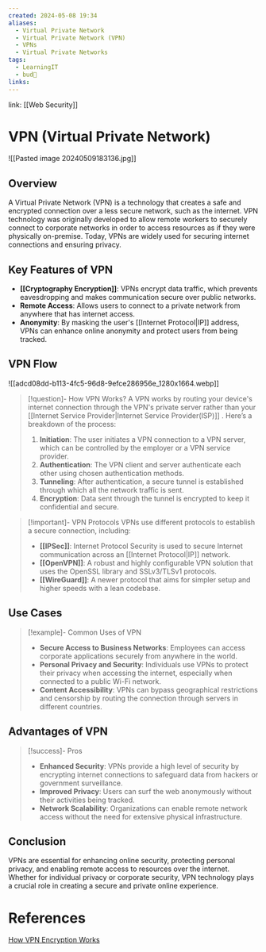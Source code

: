 ```yaml
---
created: 2024-05-08 19:34
aliases:
  - Virtual Private Network
  - Virtual Private Network (VPN)
  - VPNs
  - Virtual Private Networks
tags:
  - LearningIT
  - bud🌿
links:
---
```


link: [[Web Security]]

# VPN (Virtual Private Network)

![[Pasted image 20240509183136.jpg]]
## Overview

A Virtual Private Network (VPN) is a technology that creates a safe and encrypted connection over a less secure network, such as the internet. VPN technology was originally developed to allow remote workers to securely connect to corporate networks in order to access resources as if they were physically on-premise. Today, VPNs are widely used for securing internet connections and ensuring privacy.

## Key Features of VPN

- **[[Cryptography Encryption]]**: VPNs encrypt data traffic, which prevents eavesdropping and makes communication secure over public networks.
- **Remote Access**: Allows users to connect to a private network from anywhere that has internet access.
- **Anonymity**: By masking the user's [[Internet Protocol|IP]] address, VPNs can enhance online anonymity and protect users from being tracked.

## VPN Flow

![[adcd08dd-b113-4fc5-96d8-9efce286956e_1280x1664.webp]]

> [!question]- How VPN Works?
> A VPN works by routing your device's internet connection through the VPN's private server rather than your [[Internet Service Provider|Internet Service Provider(ISP)]] . Here’s a breakdown of the process:
> 
> 1. **Initiation**: The user initiates a VPN connection to a VPN server, which can be controlled by the employer or a VPN service provider.
> 2. **Authentication**: The VPN client and server authenticate each other using chosen authentication methods.
> 3. **Tunneling**: After authentication, a secure tunnel is established through which all the network traffic is sent.
> 4. **Encryption**: Data sent through the tunnel is encrypted to keep it confidential and secure.

> [!important]- VPN Protocols
> VPNs use different protocols to establish a secure connection, including:
> 
> - **[[IPSec]]**: Internet Protocol Security is used to secure Internet communication across an [[Internet Protocol|IP]] network.
> - **[[OpenVPN]]**: A robust and highly configurable VPN solution that uses the OpenSSL library and SSLv3/TLSv1 protocols.
> - **[[WireGuard]]**: A newer protocol that aims for simpler setup and higher speeds with a lean codebase.

## Use Cases

> [!example]- Common Uses of VPN
> - **Secure Access to Business Networks**: Employees can access corporate applications securely from anywhere in the world.
> - **Personal Privacy and Security**: Individuals use VPNs to protect their privacy when accessing the internet, especially when connected to a public Wi-Fi network.
> - **Content Accessibility**: VPNs can bypass geographical restrictions and censorship by routing the connection through servers in different countries.

## Advantages of VPN

> [!success]- Pros
> - **Enhanced Security**: VPNs provide a high level of security by encrypting internet connections to safeguard data from hackers or government surveillance.
> - **Improved Privacy**: Users can surf the web anonymously without their activities being tracked.
> - **Network Scalability**: Organizations can enable remote network access without the need for extensive physical infrastructure.

## Conclusion

VPNs are essential for enhancing online security, protecting personal privacy, and enabling remote access to resources over the internet. Whether for individual privacy or corporate security, VPN technology plays a crucial role in creating a secure and private online experience.


# References

[How VPN Encryption Works](https://www.howtogeek.com/895349/how-vpn-encryption-works/)